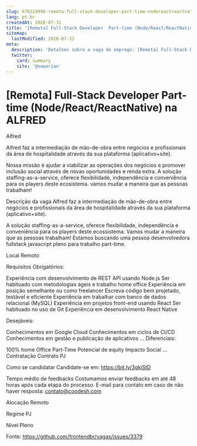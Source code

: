 ```yaml
---
slug: 670224996-remota-full-stack-developer-part-time-nodereactreactnative-na-alfred
lang: pt-br
createdAt: 2020-07-31
title: '[Remota] Full-Stack Developer  Part-time (Node/React/ReactNative) na ALFRED - Vaga de Emprego'
sitemap:
  lastModified: 2020-07-31
meta:
  description: 'Detalhes sobre a vaga de emprego: [Remota] Full-Stack Developer  Part-time (Node/React/ReactNative) na ALFRED'
  twitter:
    card: summary
    site: '@nawarian'
---
```


# [Remota] Full-Stack Developer  Part-time (Node/React/ReactNative) na ALFRED

Alfred

Alfred faz a intermediação de mão-de-obra entre negócios e profissionais da área de hospitalidade através da sua plataforma (aplicativo+site). 

Nossa missão é ajudar a viabilizar as operações dos negócios e promover inclusão social através de novas oportunidades e renda extra. A solução staffing-as-a-service, oferece flexibilidade, independência e conveniência para os players deste ecosistema. vamos mudar a maneira que as pessoas trabalham!

Descrição da vaga
Alfred faz a intermediação de mão-de-obra entre negócios e profissionais da área de hospitalidade através da sua plataforma (aplicativo+site). 

A solução staffing-as-a-service, oferece flexibilidade, independência e conveniência para os players deste ecossistema. Vamos mudar a maneira que as pessoas trabalham! Estamos buscando uma pessoa desenvolvedora fullstack javascript pleno para trabalho part-time.

Local
Remoto

Requisitos 
Obrigatórios:

Experiência com desenvolvimento de REST API usando Node.js
Ser habituado com metodologias ágeis e trabalho home office
Experiência em posição semelhante ou como freelancer
Escreva código bem projetado, testável e eficiente
Experiência em trabalhar com banco de dados relacional (MySQL)
Experiência em projetos front-end usando React
Ser habituado no uso de Git
Experiência em desenvolvimento React Native

Desejáveis:

Conhecimentos em Google Cloud
Conhecimentos em ciclos de CI/CD
Conhecimentos em gestão e publicação de aplicativos
...
Diferenciais:

100% home Office
Part-Time
Potencial de equity
Impacto Social
...
Contratação
Contrato PJ

Como se candidatar
Candidate-se em: https://bit.ly/3gkjStD

Tempo médio de feedbacks
Costumamos enviar feedbacks em até 48 horas após cada etapa do processo.
E-mail para contato em caso de não haver resposta: contato@coodesh.com

Alocação
Remoto

Regime
PJ

Nível
Pleno


Fonte: https://github.com/frontendbr/vagas/issues/3379